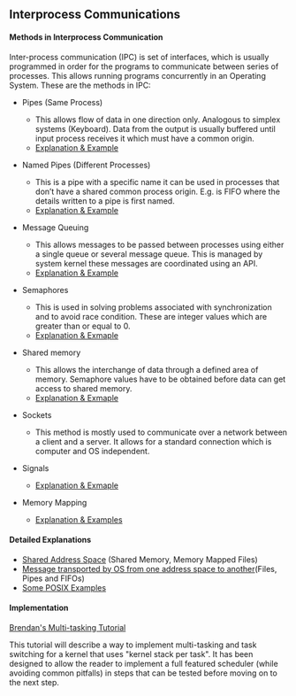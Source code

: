 ## Interprocess Communications

#### **Methods in Interprocess Communication**
Inter-process communication (IPC) is set of interfaces, which is usually programmed in order for the programs to communicate between series of processes. This allows running programs concurrently in an Operating System. These are the methods in IPC:

- Pipes (Same Process)
    - This allows flow of data in one direction only. Analogous to simplex systems (Keyboard). Data from the output is usually buffered until input process receives it which must have a common origin.
    - [Explanation & Example](https://www.tutorialspoint.com/inter_process_communication/inter_process_communication_pipes.htm)

- Named Pipes (Different Processes)
    - This is a pipe with a specific name it can be used in processes that don’t have a shared common process origin. E.g. is FIFO where the details written to a pipe is first named.
    - [Explanation & Example](https://www.tutorialspoint.com/inter_process_communication/inter_process_communication_named_pipes.htm)

- Message Queuing
    - This allows messages to be passed between processes using either a single queue or several message queue. This is managed by system kernel these messages are coordinated using an API.
    - [Explanation & Example](https://www.tutorialspoint.com/inter_process_communication/inter_process_communication_message_queues.htm)

- Semaphores
    - This is used in solving problems associated with synchronization and to avoid race condition. These are integer values which are greater than or equal to 0.
    - [Explanation & Exmaple](https://www.tutorialspoint.com/inter_process_communication/inter_process_communication_semaphores.htm)

- Shared memory
    - This allows the interchange of data through a defined area of memory. Semaphore values have to be obtained before data can get access to shared memory.
    - [Explanation & Exmaple](https://www.tutorialspoint.com/inter_process_communication/inter_process_communication_semaphores.htm)

- Sockets
    - This method is mostly used to communicate over a network between a client and a server. It allows for a standard connection which is computer and OS independent.

- Signals
    - [Explanation & Exmaple](https://www.tutorialspoint.com/inter_process_communication/inter_process_communication_signals.htm)

- Memory Mapping
    - [Explanation & Examples](https://www.tutorialspoint.com/inter_process_communication/inter_process_communication_memory_mapping.htm)

#### Detailed Explanations
- [Shared Address Space](https://courses.engr.illinois.edu/cs241/sp2012/lectures/29-IPC.pdf) (Shared Memory, Memory Mapped Files)
- [Message transported by OS from one address space to another](https://courses.engr.illinois.edu/cs241/sp2012/lectures/30-IPC.pdf)(Files, Pipes and FIFOs)
- [Some POSIX Examples](https://courses.engr.illinois.edu/cs241/fa2010/ppt/31-IPC.pdf)


#### Implementation
[Brendan's Multi-tasking Tutorial](https://wiki.osdev.org/Brendan%27s_Multi-tasking_Tutorial)

This tutorial will describe a way to implement multi-tasking and task switching for a kernel that uses "kernel stack per task". It has been designed to allow the reader to implement a full featured scheduler (while avoiding common pitfalls) in steps that can be tested before moving on to the next step.
